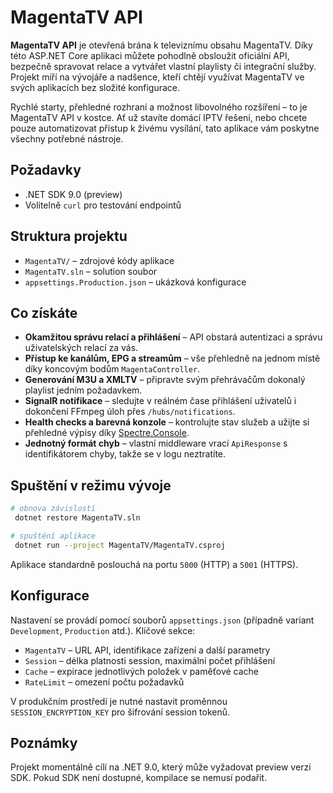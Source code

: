 # MagentaTV API

**MagentaTV API** je otevřená brána k televiznímu obsahu MagentaTV. Díky této ASP.NET Core aplikaci můžete pohodlně obsloužit oficiální API, bezpečně spravovat relace a vytvářet vlastní playlisty či integrační služby. Projekt míří na vývojáře a nadšence, kteří chtějí využívat MagentaTV ve svých aplikacích bez složité konfigurace.

Rychlé starty, přehledné rozhraní a možnost libovolného rozšíření – to je MagentaTV API v kostce. Ať už stavíte domácí IPTV řešení, nebo chcete pouze automatizovat přístup k živému vysílání, tato aplikace vám poskytne všechny potřebné nástroje.

## Požadavky
- .NET SDK 9.0 (preview)
- Volitelně `curl` pro testování endpointů

## Struktura projektu
- `MagentaTV/` – zdrojové kódy aplikace
- `MagentaTV.sln` – solution soubor
- `appsettings.Production.json` – ukázková konfigurace

## Co získáte
- **Okamžitou správu relací a přihlášení** – API obstará autentizaci a správu uživatelských relací za vás.
- **Přístup ke kanálům, EPG a streamům** – vše přehledně na jednom místě díky koncovým bodům `MagentaController`.
- **Generování M3U a XMLTV** – připravte svým přehrávačům dokonalý playlist jedním požadavkem.
- **SignalR notifikace** – sledujte v reálném čase přihlášení uživatelů i dokončení FFmpeg úloh přes `/hubs/notifications`.
- **Health checks a barevná konzole** – kontrolujte stav služeb a užijte si přehledné výpisy díky [Spectre.Console](https://spectreconsole.net).
- **Jednotný formát chyb** – vlastní middleware vrací `ApiResponse` s identifikátorem chyby, takže se v logu neztratíte.

## Spuštění v režimu vývoje
```bash
# obnova závislostí
 dotnet restore MagentaTV.sln

# spuštění aplikace
 dotnet run --project MagentaTV/MagentaTV.csproj
```
Aplikace standardně poslouchá na portu `5000` (HTTP) a `5001` (HTTPS).

## Konfigurace
Nastavení se provádí pomocí souborů `appsettings.json` (případně variant `Development`, `Production` atd.). Klíčové sekce:
- `MagentaTV` – URL API, identifikace zařízení a další parametry
- `Session` – délka platnosti session, maximální počet přihlášení
- `Cache` – expirace jednotlivých položek v paměťové cache
- `RateLimit` – omezení počtu požadavků

V produkčním prostředí je nutné nastavit proměnnou `SESSION_ENCRYPTION_KEY` pro šifrování session tokenů.

## Poznámky
Projekt momentálně cílí na .NET 9.0, který může vyžadovat preview verzi SDK. Pokud SDK není dostupné, kompilace se nemusí podařit.

